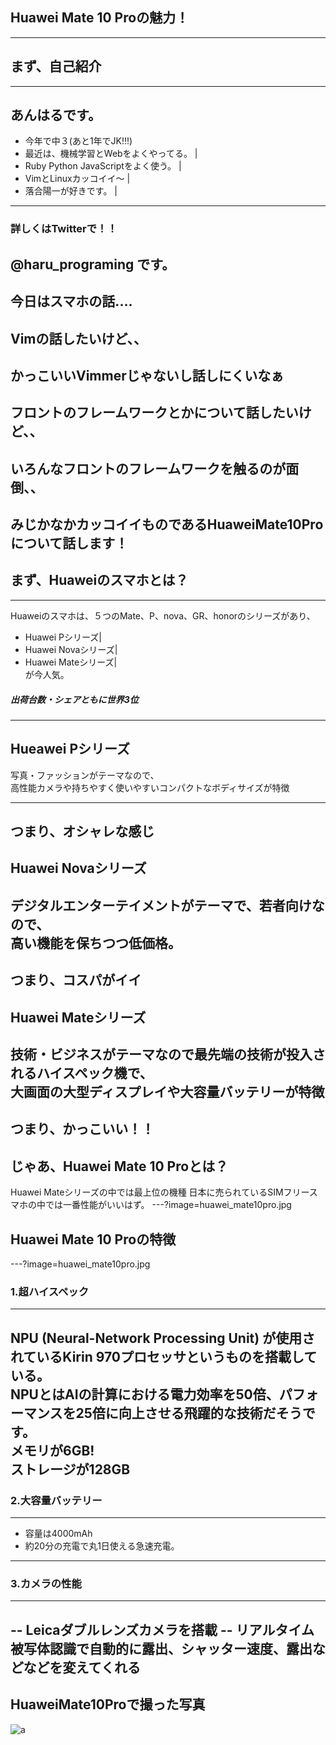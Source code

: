 ## Huawei Mate 10 Proの魅力！
---
## まず、自己紹介
---
## あんはるです。
- 今年で中３(あと1年でJK!!!)
- 最近は、機械学習とWebをよくやってる。 |
- Ruby Python JavaScriptをよく使う。 |
- VimとLinuxカッコイイ〜 |
- 落合陽一が好きです。 |
---
### 詳しくはTwitterで！！
@haru_programing です。
---
今日はスマホの話....
---
Vimの話したいけど、、
---
かっこいいVimmerじゃないし話しにくいなぁ
---
フロントのフレームワークとかについて話したいけど、、
---
いろんなフロントのフレームワークを触るのが面倒、、
---
みじかなかカッコイイものであるHuaweiMate10Proについて話します！
---
## まず、Huaweiのスマホとは？
---
Huaweiのスマホは、５つのMate、P、nova、GR、honorのシリーズがあり、
- Huawei Pシリーズ|
- Huawei Novaシリーズ|
- Huawei Mateシリーズ|
<br>が今人気。
##### 出荷台数・シェアともに世界3位
---
## Hueawei Pシリーズ
写真・ファッションがテーマなので、<br>高性能カメラや持ちやすく使いやすいコンパクトなボディサイズが特徴

---
つまり、オシャレな感じ
---
## Huawei Novaシリーズ
デジタルエンターテイメントがテーマで、若者向けなので、<br>高い機能を保ちつつ低価格。
---
つまり、コスパがイイ
---
## Huawei Mateシリーズ
技術・ビジネスがテーマなので最先端の技術が投入されるハイスペック機で、<br>大画面の大型ディスプレイや大容量バッテリーが特徴
---
つまり、かっこいい！！
---
じゃあ、Huawei Mate 10 Proとは？
---
Huawei Mateシリーズの中では最上位の機種
日本に売られているSIMフリースマホの中では一番性能がいいはず。
---?image=huawei_mate10pro.jpg
## Huawei Mate 10 Proの特徴
---?image=huawei_mate10pro.jpg
### 1.超ハイスペック
---
NPU (Neural-Network Processing Unit) が使用されているKirin 970プロセッサというものを搭載している。<br>
NPUとはAIの計算における電力効率を50倍、パフォーマンスを25倍に向上させる飛躍的な技術だそうです。<br>
メモリが6GB!<br>
ストレージが128GB 
---
### 2.大容量バッテリー
---
- 容量は4000mAh
- 約20分の充電で丸1日使える急速充電。
---
### 3.カメラの性能
---
-- Leicaダブルレンズカメラを搭載
-- リアルタイム被写体認識で自動的に露出、シャッター速度、露出などなどを変えてくれる
---
HuaweiMate10Proで撮った写真
---
![a](https://pbs.twimg.com/media/DYFNYnCVwAAsHm7.jpg　=x1000)
